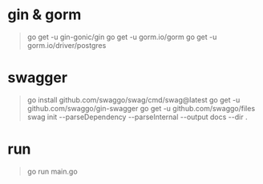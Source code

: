# gin & gorm

> go get -u gin-gonic/gin
> go get -u gorm.io/gorm
> go get -u gorm.io/driver/postgres

# swagger

> go install github.com/swaggo/swag/cmd/swag@latest
> go get -u github.com/swaggo/gin-swagger
> go get -u github.com/swaggo/files
> swag init --parseDependency --parseInternal --output docs --dir .

# run

> go run main.go